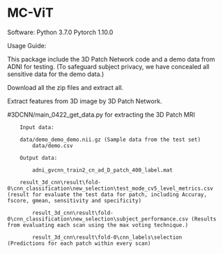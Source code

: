 # MC-ViT
Software: Python 3.7.0 Pytorch 1.10.0

Usage Guide:

This package include the 3D Patch Network code and a demo data from ADNI for testing. 
(To safeguard subject privacy, we have concealed all sensitive data for the demo data.)

Download all the zip files and extract all.

Extract features from 3D image by 3D Patch Network.

 #3DCNN/main_0422_get_data.py for extracting the 3D Patch MRI
 
        Input data: 
	
	    data/demo_demo_demo.nii.gz (Sample data from the test set)
     	    data/demo.csv
     
        Output data:
	
            adni_gvcnn_train2_cn_ad_D_patch_400_label.mat 
	    
	    result_3d_cnn\result\fold-0\cnn_classification\new_selection\test_mode_cv5_level_metrics.csv (result for evaluate the test data for patch, including Accuray, fscore, gmean, sensitivity and specificity)

            result_3d_cnn\result\fold-0\cnn_classification\new_selection\subject_performance.csv (Results from evaluating each scan using the max voting technique.)
     
            result_3d_cnn\result\fold-0\cnn_labels\selection   (Predictions for each patch within every scan)
            
